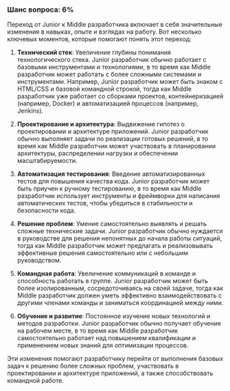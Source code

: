 ### Шанс вопроса: 6%

Переход от Junior к Middle разработчика включает в себя значительные изменения в навыках, опыте и взглядах на работу. Вот несколько ключевых моментов, которые помогают понять этот переход:

1. **Технический стек**: Увеличение глубины понимания технологического стека. Junior разработчик обычно работает с базовыми инструментами и технологиями, в то время как Middle разработчик может работать с более сложными системами и инструментами. Например, Junior разработчик может быть знаком с HTML/CSS и базовой командной строкой, тогда как Middle разработчик уже работает со сборками проектов, контейнеризацией (например, Docker) и автоматизацией процессов (например, Jenkins).

2. **Проектирование и архитектура**: Выдвижение гипотез о проектировании и архитектуре приложений. Junior разработчик обычно выполняет задачи по реализации готовых решений, в то время как Middle разработчик может участвовать в планировании архитектуры, распределении нагрузки и обеспечении масштабируемости.

3. **Автоматизация тестирования**: Введение автоматизированных тестов для повышения качества кода. Junior разработчик может быть приучен к ручному тестированию, в то время как Middle разработчик использует инструменты и фреймворки для написания автоматических тестов, чтобы убедиться в стабильности и безопасности кода.

4. **Решение проблем**: Умение самостоятельно выявлять и решать сложные технические задачи. Junior разработчик обычно нуждается в руководстве для решения непонятных до начала работы ситуаций, тогда как Middle разработчик может предлагать и реализовывать эффективные решения самостоятельно или с небольшим руководством.

5. **Командная работа**: Увеличение коммуникаций в команде и способность работать в группе. Junior разработчик может быть более изолированным, сосредоточиваясь на своей задаче, тогда как Middle разработчик должен уметь эффективно взаимодействовать с другими членами команды и заниматься координацией между ними.

6. **Обучение и развитие**: Постоянное изучение новых технологий и методов разработки. Junior разработчик обычно получает обучение на рабочем месте, в то время как Middle разработчик самостоятельно работает над повышением квалификации и применением новых знаний для оптимизации процессов.

Эти изменения помогают разработчику перейти от выполнения базовых задач к решению более сложных проблем, участвовать в проектировании и архитектуре приложений, а также способствовать командной работе.